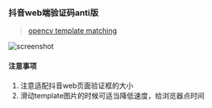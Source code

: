 ### 抖音web端验证码anti版

> [opencv template matching](https://opencv24-python-tutorials.readthedocs.io/en/latest/py_tutorials/py_imgproc/py_template_matching/py_template_matching.html)

![screenshot](https://repository-images.githubusercontent.com/434117180/a9433627-de8f-4c61-9ad7-7621c1d23d00)


#### 注意事项
1. 注意适配抖音web页面验证框的大小
2. 滑动template图片的时候可适当降低速度，给浏览器点时间
